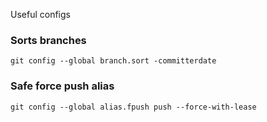 Useful configs

### Sorts branches
`git config --global branch.sort -committerdate` 

### Safe force push alias
`git config --global alias.fpush push --force-with-lease`
